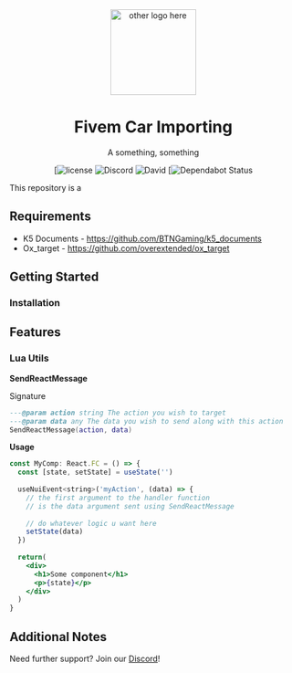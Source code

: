 <div align="center">
    <img href="Logo Here" width="150" src="logo here" alt="other logo here" />
</div>
<h1 align="center">Fivem Car Importing</h1>

<div align="center">
A something, something 
</div>

<div align="center">

[![license]()
![Discord]()
![David]()
[![Dependabot Status]()
</div>

This repository is a 



## Requirements
* K5 Documents - https://github.com/BTNGaming/k5_documents 
* Ox_target - https://github.com/overextended/ox_target 


## Getting Started


### Installation


## Features


### Lua Utils

**SendReactMessage**


Signature
```lua
---@param action string The action you wish to target
---@param data any The data you wish to send along with this action
SendReactMessage(action, data)
```



**Usage**
```jsx
const MyComp: React.FC = () => {
  const [state, setState] = useState('')
  
  useNuiEvent<string>('myAction', (data) => {
    // the first argument to the handler function
    // is the data argument sent using SendReactMessage
    
    // do whatever logic u want here
    setState(data)
  })
  
  return(
    <div>
      <h1>Some component</h1>
      <p>{state}</p>
    </div>
  )
}

```


## Additional Notes

Need further support? Join our [Discord](https://discord.com/invite/HYwBjTbAY5)!
